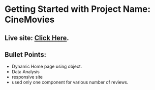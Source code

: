 

# Getting Started with Project Name: CineMovies

## Live site: [Click Here](https://utsaho.netlify.app/home).

## Bullet Points:

* Dynamic Home page using object.
* Data Analysis
* responsive site
* used only one component for various number of reviews.
